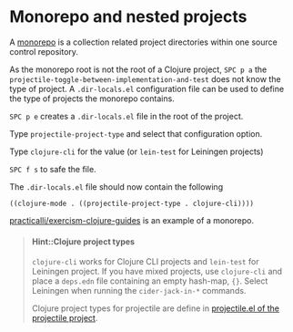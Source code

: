 # Monorepo and nested projects
A [monorepo](https://en.wikipedia.org/wiki/Monorepo) is a collection related project directories within one source control repository.

As the monorepo root is not the root of a Clojure project, `SPC p a` the `projectile-toggle-between-implementation-and-test` does not know the type of project.  A `.dir-locals.el` configuration file can be used to define the type of projects the monorepo contains.

`SPC p e` creates a `.dir-locals.el` file in the root of the project.

Type `projectile-project-type` and select that configuration option.

Type `clojure-cli` for the value (or `lein-test` for Leiningen projects)

`SPC f s` to safe the file.

The `.dir-locals.el` file should now contain the following

```elisp
((clojure-mode . ((projectile-project-type . clojure-cli))))
```

[practicalli/exercism-clojure-guides](https://github.com/practicalli/exercism-clojure-guides) is an example of a monorepo.


> #### Hint::Clojure project types
> `clojure-cli` works for Clojure CLI projects and `lein-test` for Leiningen project.  If you have mixed projects, use `clojure-cli` and place a `deps.edn` file containing an empty hash-map, `{}`.  Select Leiningen when running the `cider-jack-in-*` commands.
>
> Clojure project types for projectile are define in [projectile.el of the projectile project](https://github.com/bbatsov/projectile/blob/master/projectile.el#L2670-L2683).
